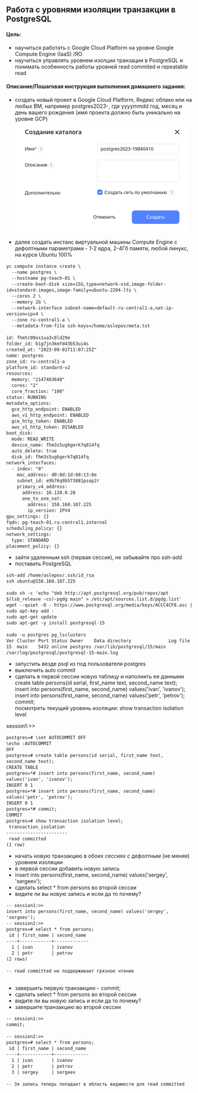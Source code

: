 ## Работа с уровнями изоляции транзакции в PostgreSQL  
#### Цель:  
- научиться работать с Google Cloud Platform на уровне Google Compute Engine (IaaS) /ЯО  
- научиться управлять уровнем изолции транзации в PostgreSQL и понимать особенность работы уровней read commited и repeatable read  
  
#### Описание/Пошаговая инструкция выполнения домашнего задания:
- создать новый проект в Google Cloud Platform, Яндекс облако или на любых ВМ, например postgres2023-, где yyyymmdd год, месяц и день вашего рождения (имя проекта должно быть уникально на уровне GCP)  
![](https://github.com/aoslepov/pg-teach-adv/blob/main/lesson1/img/create-project.png) 
   

- далее создать инстанс виртуальной машины Compute Engine с дефолтными параметрами - 1-2 ядра, 2-4Гб памяти, любой линукс, на курсе Ubuntu 100%  
```
yc compute instance create \
  --name postgres \
  --hostname pg-teach-01 \
  --create-boot-disk size=15G,type=network-ssd,image-folder-id=standard-images,image-family=ubuntu-2204-lts \
  --cores 2 \
  --memory 2G \
  --network-interface subnet-name=default-ru-central1-a,nat-ip-version=ipv4 \
  --zone ru-central1-a \
  --metadata-from-file ssh-keys=/home/aslepov/meta.txt

id: fhmtc09os1ua3c8ld29e
folder_id: b1g7jn3kmfd43b53ui4s
created_at: "2023-09-01T11:07:25Z"
name: postgres
zone_id: ru-central1-a
platform_id: standard-v2
resources:
  memory: "2147483648"
  cores: "2"
  core_fraction: "100"
status: RUNNING
metadata_options:
  gce_http_endpoint: ENABLED
  aws_v1_http_endpoint: ENABLED
  gce_http_token: ENABLED
  aws_v1_http_token: DISABLED
boot_disk:
  mode: READ_WRITE
  device_name: fhm3s5ugbgerk7q814fq
  auto_delete: true
  disk_id: fhm3s5ugbgerk7q814fq
network_interfaces:
  - index: "0"
    mac_address: d0:0d:1d:60:13:8e
    subnet_id: e9b76q9b573881psop2r
    primary_v4_address:
      address: 10.128.0.28
      one_to_one_nat:
        address: 158.160.107.225
        ip_version: IPV4
gpu_settings: {}
fqdn: pg-teach-01.ru-central1.internal
scheduling_policy: {}
network_settings:
  type: STANDARD
placement_policy: {}
```

- зайти удаленным ssh (первая сессия), не забывайте про ssh-add  
- поставить PostgreSQL  
```
ssh-add /home/aslepov/.ssh/id_rsa
ssh ubuntu@158.160.107.225

sudo sh -c 'echo "deb http://apt.postgresql.org/pub/repos/apt $(lsb_release -cs)-pgdg main" > /etc/apt/sources.list.d/pgdg.list'
wget --quiet -O - https://www.postgresql.org/media/keys/ACCC4CF8.asc | sudo apt-key add -
sudo apt-get update
sudo apt-get -y install postgresql-15

sudo -u postgres pg_lsclusters
Ver Cluster Port Status Owner    Data directory              Log file
15  main    5432 online postgres /var/lib/postgresql/15/main /var/log/postgresql/postgresql-15-main.log
```

- запустить везде psql из под пользователя postgres  
- выключить auto commit  
- сделать в первой сессии новую таблицу и наполнить ее данными  
create table persons(id serial, first_name text, second_name text);  
insert into persons(first_name, second_name) values('ivan', 'ivanov');  
insert into persons(first_name, second_name) values('petr', 'petrov');  
commit;  
посмотреть текущий уровень изоляции: show transaction isolation level  


session1:>> 
```
postgres=# \set AUTOCOMMIT OFF
\echo :AUTOCOMMIT
OFF
postgres=# create table persons(id serial, first_name text, second_name text);
CREATE TABLE
postgres=*# insert into persons(first_name, second_name) values('ivan', 'ivanov');
INSERT 0 1
postgres=*# insert into persons(first_name, second_name) values('petr', 'petrov');
INSERT 0 1
postgres=*# commit;
COMMIT
postgres=# show transaction isolation level;
 transaction_isolation 
-----------------------
 read committed
(1 row)
```
- начать новую транзакцию в обоих сессиях с дефолтным (не меняя) уровнем изоляции  
- в первой сессии добавить новую запись  
- insert into persons(first_name, second_name) values('sergey', 'sergeev');  
- сделать select * from persons во второй сессии  
- видите ли вы новую запись и если да то почему?  

```
-- session1:>>
insert into persons(first_name, second_name) values('sergey', 'sergeev');
-- session2:>>
postgres=# select * from persons;
 id | first_name | second_name 
----+------------+-------------
  1 | ivan       | ivanov
  2 | petr       | petrov
(2 rows)

-- read committed не поддерживает грязное чтение


```
- завершить первую транзакцию - commit;  
- сделать select * from persons во второй сессии  
- видите ли вы новую запись и если да то почему?  
- завершите транзакцию во второй сессии  
```
-- session1:>>
commit;

-- session2:>>
postgres=# select * from persons;
 id | first_name | second_name 
----+------------+-------------
  1 | ivan       | ivanov
  2 | petr       | petrov
  3 | sergey     | sergeev

-- 3я запись теперь попадает в область видимости для read committed
```

